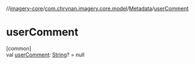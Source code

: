 //[imagery-core](../../../index.md)/[com.chrynan.imagery.core.model](../index.md)/[Metadata](index.md)/[userComment](user-comment.md)

# userComment

[common]\
val [userComment](user-comment.md): [String](https://kotlinlang.org/api/latest/jvm/stdlib/kotlin/-string/index.html)? = null

